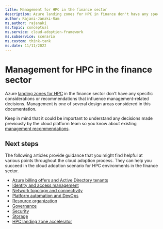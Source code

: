 ```yaml
---
title: Management for HPC in the finance sector
description: Azure landing zones for HPC in finance don't have any specific considerations or recommendations that influence management-related decisions.
author: Rajani-Janaki-Ram
ms.author: rajanaki
ms.topic: conceptual
ms.service: cloud-adoption-framework
ms.subservice: scenario
ms.custom: think-tank
ms.date: 11/11/2022
---
```


# Management for HPC in the finance sector

Azure [landing zones for HPC](/azure/cloud-adoption-framework/scenarios/azure-hpc/ready) in the finance sector don't have any specific considerations or recommendations that influence management-related decisions. Management is one of several design areas considered in this documentation. 

Keep in mind that it could be important to understand any decisions made previously by the cloud platform team so you know about existing [management recommendations](/azure/cloud-adoption-framework/ready/landing-zone/design-area/management).

## Next steps

The following articles provide guidance that you might find helpful at various points throughout the cloud adoption process. They can help you succeed in the cloud adoption scenario for HPC environments in the finance sector.

- [Azure billing offers and Active Directory tenants](./azure-billing-active-directory-tenant.md)
- [Identity and access management](./identity-access-management.md)
- [Network topology and connectivity](./network-topology-connectivity.md)
- [Platform automation and DevOps](./platform-automation-devops.md)
- [Resource organization](./resource-organization.md)
- [Governance](./security-governance-compliance.md)
- [Security](./security.md)
- [Storage](./storage.md)
- [HPC landing zone accelerator](../azure-hpc-landing-zone-accelerator.md)

